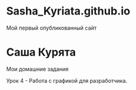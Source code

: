 
# Sasha_Kyriata.github.io

Мой первый опубликованный сайт

# Саша Курята

Мои домашние задания

Урок 4 - Работа с графикой для разработчика.
